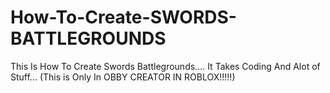 # How-To-Create-SWORDS-BATTLEGROUNDS
This Is How To Create Swords Battlegrounds.... It Takes Coding And Alot of Stuff... (This is Only In OBBY CREATOR IN ROBLOX!!!!!)
